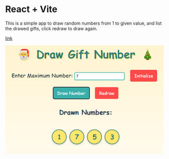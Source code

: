 # React + Vite

This is a simple app to draw random numbers from 1 to given value, and list the drawed gifts, click redraw to draw again.

[link](https://1eegit.github.io/draw-gift-number/)

![Screenshot](Screenshot.png)